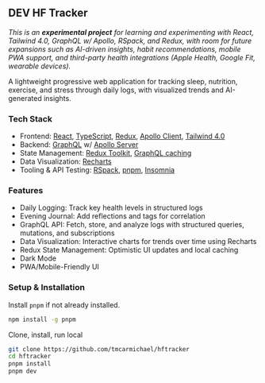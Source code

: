 ## DEV HF Tracker

_This is an **experimental project** for learning and experimenting with React, Tailwind 4.0, GraphQL w/ Apollo, RSpack, and Redux, with room for future expansions such as AI-driven insights, habit recommendations, mobile PWA support, and third-party health integrations (Apple Health, Google Fit, wearable devices)._

A lightweight progressive web application for tracking sleep, nutrition, exercise, and stress through daily logs, with visualized trends and AI-generated insights.

### Tech Stack

- Frontend: [React](https://react.dev/), [TypeScript](https://www.typescriptlang.org/), [Redux](https://redux.js.org/), [Apollo Client](https://www.apollographql.com/docs/react), [Tailwind 4.0](https://tailwindcss.com/blog/tailwindcss-v4)
- Backend: [GraphQL](https://graphql.org/) w/ [Apollo Server](https://www.apollographql.com/docs/apollo-server)
- State Management: [Redux Toolkit](https://redux-toolkit.js.org/), [GraphQL caching](https://graphql.org/learn/caching/)
- Data Visualization: [Recharts](https://recharts.org/en-US/)
- Tooling & API Testing: [RSpack](https://rspack.dev/), [pnpm](https://pnpm.io/), [Insomnia](https://insomnia.rest/)

### Features

- Daily Logging: Track key health levels in structured logs
- Evening Journal: Add reflections and tags for correlation
- GraphQL API: Fetch, store, and analyze logs with structured queries, mutations, and subscriptions
- Data Visualization: Interactive charts for trends over time using Recharts
- Redux State Management: Optimistic UI updates and local caching
- Dark Mode
- PWA/Mobile-Friendly UI

### Setup & Installation

Install `pnpm` if not already installed.

```bash
npm install -g pnpm
```

Clone, install, run local

```bash
git clone https://github.com/tmcarmichael/hftracker
cd hftracker
pnpm install
pnpm dev
```

